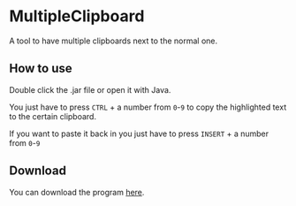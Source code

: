 # MultipleClipboard
A tool to have multiple clipboards next to the normal one.

## How to use
Double click the .jar file or open it with Java.

You just have to press `CTRL` + a number from `0`-`9` to copy the highlighted text to the certain clipboard.

If you want to paste it back in you just have to press `INSERT` + a number from `0`-`9`

## Download
You can download the program [here](https://github.com/Fusix/MultipleClipboard/blob/master/MultipleClipboard.jar).
